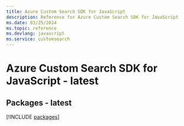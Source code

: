 ```yaml
---
title: Azure Custom Search SDK for JavaScript
description: Reference for Azure Custom Search SDK for JavaScript
ms.date: 03/25/2024
ms.topic: reference
ms.devlang: javascript
ms.service: customsearch
---
```

# Azure Custom Search SDK for JavaScript - latest
## Packages - latest
[!INCLUDE [packages](custom-search-index.md)]